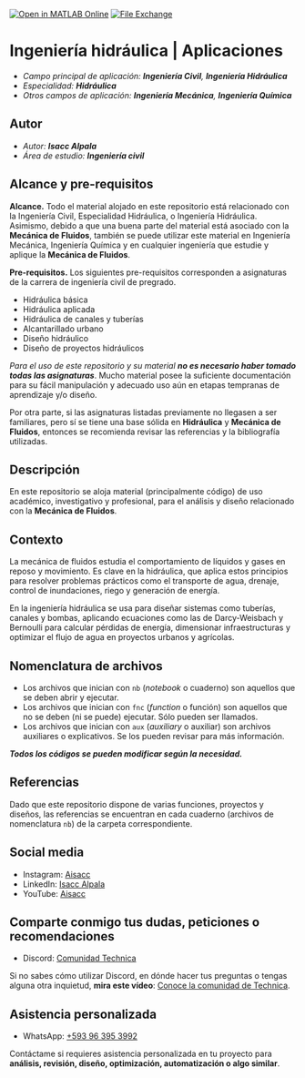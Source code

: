 [![Open in MATLAB Online](https://www.mathworks.com/images/responsive/global/open-in-matlab-online.svg)](https://matlab.mathworks.com/open/github/v1?repo=aisacc/Aplicacion-Hidraulica) [![File Exchange](https://www.mathworks.com/matlabcentral/images/matlab-file-exchange.svg)](https://www.mathworks.com/matlabcentral/fileexchange/173760-aplicacion-hidraulica)

# Ingeniería hidráulica | Aplicaciones
- *Campo principal de aplicación: **Ingeniería Civil**, **Ingeniería Hidráulica***
- *Especialidad: **Hidráulica***
- *Otros campos de aplicación: **Ingeniería Mecánica**, **Ingeniería Química***

## Autor
- *Autor: **Isacc Alpala***
- *Área de estudio: **Ingeniería civil***

## Alcance y pre-requisitos
**Alcance.** Todo el material alojado en este repositorio está relacionado con la Ingeniería Civil, Especialidad Hidráulica, o Ingeniería Hidráulica. Asimismo, debido a que una buena parte del material está asociado con la **Mecánica de Fluidos**, también se puede utilizar este material en Ingeniería Mecánica, Ingeniería Química y en cualquier ingeniería que estudie y aplique la **Mecánica de Fluidos**.

**Pre-requisitos.** Los siguientes pre-requisitos corresponden a asignaturas de la carrera de ingeniería civil de pregrado.
- Hidráulica básica
- Hidráulica aplicada
- Hidráulica de canales y tuberías
- Alcantarillado urbano
- Diseño hidráulico
- Diseño de proyectos hidráulicos

*Para el uso de este repositorio y su material **no es necesario haber tomado todas las asignaturas***. Mucho material posee la suficiente documentación para su fácil manipulación y adecuado uso aún en etapas tempranas de aprendizaje y/o diseño.

Por otra parte, si las asignaturas listadas previamente no llegasen a ser familiares, pero sí se tiene una base sólida en **Hidráulica** y **Mecánica de Fluidos**, entonces se recomienda revisar las referencias y la bibliografía utilizadas. 

## Descripción
En este repositorio se aloja material (principalmente código) de uso académico, investigativo y profesional, para el análisis y diseño relacionado con la **Mecánica de Fluidos**.

## Contexto
La mecánica de fluidos estudia el comportamiento de líquidos y gases en reposo y movimiento. Es clave en la hidráulica, que aplica estos principios para resolver problemas prácticos como el transporte de agua, drenaje, control de inundaciones, riego y generación de energía.

En la ingeniería hidráulica se usa para diseñar sistemas como tuberías, canales y bombas, aplicando ecuaciones como las de Darcy-Weisbach y Bernoulli para calcular pérdidas de energía, dimensionar infraestructuras y optimizar el flujo de agua en proyectos urbanos y agrícolas.

## Nomenclatura de archivos
* Los archivos que inician con `nb` (_notebook_ o cuaderno) son aquellos que se deben abrir y ejecutar.
* Los archivos que inician con `fnc` (_function_ o función) son aquellos que no se deben (ni se puede) ejecutar. Sólo pueden ser llamados.
* Los archivos que inician con `aux` (_auxiliary_ o auxiliar) son archivos auxiliares o explicativos. Se los pueden revisar para más información.

 _**Todos los códigos se pueden modificar según la necesidad.**_ 

## Referencias
Dado que este repositorio dispone de varias funciones, proyectos y diseños, las referencias se encuentran en cada cuaderno (archivos de nomenclatura `nb`) de la carpeta correspondiente.

## Social media
- Instagram: [Aisacc](https://www.instagram.com/aisacc.me/)
- LinkedIn: [Isacc Alpala](https://www.linkedin.com/in/isaccalpala/)
- YouTube: [Aisacc](https://www.youtube.com/@aisacc-me/)

## Comparte conmigo tus dudas, peticiones o recomendaciones
- Discord: [Comunidad Technica](https://discord.com/invite/V6MedeXDkA)

Si no sabes cómo utilizar Discord, en dónde hacer tus preguntas o tengas alguna otra inquietud, **mira este vídeo**: [Conoce la comunidad de Technica](www.youtube.com).

## Asistencia personalizada
- WhatsApp: [+593 96 395 3992](https://wa.me/593963953992)

Contáctame si requieres asistencia personalizada en tu proyecto para **análisis, revisión, diseño, optimización, automatización o algo similar**.
